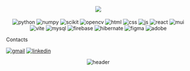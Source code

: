 <h1 align="center">
    <a href="https://git.io/typing-svg">
        <img src="https://readme-typing-svg.herokuapp.com/?font=Righteous&size=35&center=true&vCenter=true&width=500&height=70&duration=4000&lines=Hi+There!+🤙;+I'm+Natacha!;"/>
    </a>
</h1>

<p align="center">
<img src="https://img.shields.io/badge/python-3776AB?style=for-the-badge&logo=python&logoColor=white" alt="python"/>
<img src="https://img.shields.io/badge/numpy-013243?style=for-the-badge&logo=numpy&logoColor=white" alt="numpy"/>
<img src="https://img.shields.io/badge/scikitlearn-F7931E?style=for-the-badge&logo=scikitlearn&logoColor=white" alt="scikit"/>
<img src="https://img.shields.io/badge/opencv-5C3EE8?style=for-the-badge&logo=opencv&logoColor=white" alt="opencv"/>
<img src="https://img.shields.io/badge/HTML5-E34F26?style=for-the-badge&logo=html5&logoColor=white" alt="html"/>
<img src="https://img.shields.io/badge/css3-1572B6?style=for-the-badge&logo=css3&logoColor=white" alt="css"/>
<img src="https://img.shields.io/badge/javascript-F7DF1E?style=for-the-badge&logo=javascript&logoColor=white" alt="js"/>
<img src="https://img.shields.io/badge/react-61DAFB?style=for-the-badge&logo=react&logoColor=white" alt="react"/>
<img src="https://img.shields.io/badge/mui-007FFF?style=for-the-badge&logo=mui&logoColor=white" alt="mui"/>
<img src="https://img.shields.io/badge/vite-646CFF?style=for-the-badge&logo=vite&logoColor=white" alt="vite"/>
<img src="https://img.shields.io/badge/mysql-4479A1?style=for-the-badge&logo=mysql&logoColor=white" alt="mysql"/>
<img src="https://img.shields.io/badge/firebase-FFCA28?style=for-the-badge&logo=firebase&logoColor=white" alt="firebase"/>
<img src="https://img.shields.io/badge/hibernate-59666C?style=for-the-badge&logo=hibernate&logoColor=white" alt="hibernate"/>
<img src="https://img.shields.io/badge/figma-F24E1E?style=for-the-badge&logo=figma&logoColor=white" alt="figma"/>
<img src="https://img.shields.io/badge/adobexd-FF61F6?style=for-the-badge&logo=adobexd&logoColor=white" alt="adobe"/>

</p>

Contacts
<p align="center">

<a href="mailto:tolojanaharynatachanoeline@gmail.com"><img src="https://img.shields.io/badge/Gmail-D14836?style=for-the-badge&logo=gmail&logoColor=white" alt="gmail"/></a>
<a href="https://www.linkedin.com/in/tolojanahary-natacha-610b2a223/"><img src="https://img.shields.io/badge/LinkedIn-0077B5?style=for-the-badge&logo=linkedin&logoColor=white" alt="linkedin"/></a>

</p>

<p align="center"> <img src="https://ntmaker.gfto.ru/animtilestexten//data/fire/a3dbc1d7d0dbf774fb3c00baacfcb104/fire.gif" alt="header"></p>
